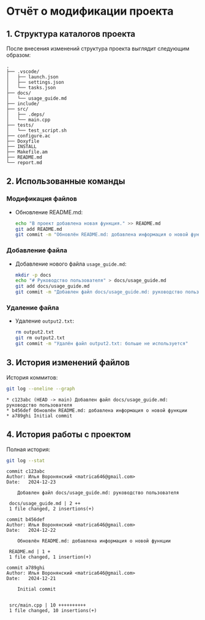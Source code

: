 # Отчёт о модификации проекта

## 1. Структура каталогов проекта

После внесения изменений структура проекта выглядит следующим образом:

```
.
├── .vscode/
│   ├── launch.json
│   ├── settings.json
│   └── tasks.json
├── docs/
│   └── usage_guide.md
├── include/
├── src/
│   ├── .deps/
│   └── main.cpp
├── tests/
│   └── test_script.sh
├── configure.ac
├── Doxyfile
├── INSTALL
├── Makefile.am
├── README.md
└── report.md
```

## 2. Использованные команды

### Модификация файлов
- Обновление README.md:
  ```bash
  echo "В проект добавлена новая функция." >> README.md
  git add README.md
  git commit -m "Обновлён README.md: добавлена информация о новой функции"
  ```

### Добавление файла
- Добавление нового файла `usage_guide.md`:
  ```bash
  mkdir -p docs
  echo "# Руководство пользователя" > docs/usage_guide.md
  git add docs/usage_guide.md
  git commit -m "Добавлен файл docs/usage_guide.md: руководство пользователя"
  ```

### Удаление файла
- Удаление `output2.txt`:
  ```bash
  rm output2.txt
  git rm output2.txt
  git commit -m "Удалён файл output2.txt: больше не используется"
  ```

## 3. История изменений файлов

История коммитов:
```bash
git log --oneline --graph
```
```plaintext
* c123abc (HEAD -> main) Добавлен файл docs/usage_guide.md: руководство пользователя
* b456def Обновлён README.md: добавлена информация о новой функции
* a789ghi Initial commit
```

## 4. История работы с проектом

Полная история:
```bash
git log --stat
```
```plaintext
commit c123abc
Author: Илья Воронянский <matrica646@gmail.com>
Date:   2024-12-23

    Добавлен файл docs/usage_guide.md: руководство пользователя

 docs/usage_guide.md | 2 ++
 1 file changed, 2 insertions(+)

commit b456def
Author: Илья Воронянский <matrica646@gmail.com>
Date:   2024-12-22

    Обновлён README.md: добавлена информация о новой функции

 README.md | 1 +
 1 file changed, 1 insertion(+)

commit a789ghi
Author: Илья Воронянский <matrica646@gmail.com>
Date:   2024-12-21

    Initial commit


 src/main.cpp | 10 ++++++++++
 1 file changed, 10 insertions(+)
```


